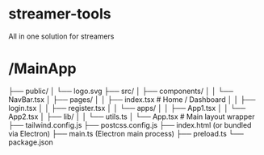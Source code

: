 # streamer-tools
All in one solution for streamers

# /MainApp
├── public/
│   └── logo.svg
├── src/
│   ├── components/
│   │   └── NavBar.tsx
│   ├── pages/
│   │   ├── index.tsx             # Home / Dashboard
│   │   ├── login.tsx
│   │   ├── register.tsx
│   │   └── apps/
│   │       ├── App1.tsx
│   │       └── App2.tsx
│   ├── lib/
│   │   └── utils.ts
│   └── App.tsx                   # Main layout wrapper
├── tailwind.config.js
├── postcss.config.js
├── index.html (or bundled via Electron)
├── main.ts (Electron main process)
├── preload.ts
└── package.json
